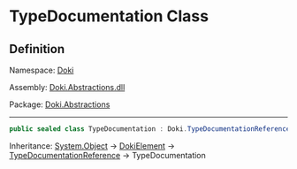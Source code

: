 # TypeDocumentation Class

## Definition

Namespace: [Doki](README.md)

Assembly: [Doki.Abstractions.dll](../README.md)

Package: [Doki.Abstractions](https://www.nuget.org/packages/Doki.Abstractions)

---



```csharp
public sealed class TypeDocumentation : Doki.TypeDocumentationReference, System.IEquatable<Doki.TypeDocumentation>
```

Inheritance: [System.Object](https://learn.microsoft.com/en-us/dotnet/api/System.Object) → [DokiElement](Doki.TypeDocumentation/Doki.TypeDocumentationReference/Doki.DokiElement.md) → [TypeDocumentationReference](Doki.TypeDocumentation/Doki.TypeDocumentationReference.md) → TypeDocumentation

